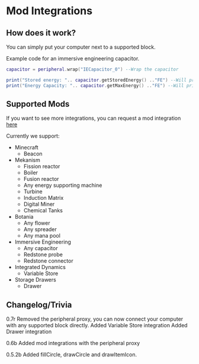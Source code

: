 # Mod Integrations

## How does it work?

You can simply put your computer next to a supported block.

Example code for an immersive engineering capacitor.
```lua
capacitor = peripheral.wrap("IECapacitor_0") --Wrap the capacitor

print("Stored energy: ".. capacitor.getStoredEnergy() .."FE") --Will print the stored energy
print("Energy Capacity: ".. capacitor.getMaxEnergy() .."FE") --Will print the energy capacity
```

## Supported Mods
If you want to see more integrations, you can request a mod integration [here](https://github.com/Seniorendi/AdvancedPeripherals/issues)

Currently we support:

* Minecraft
    - Beacon
* Mekanism
    - Fission reactor
    - Boiler
    - Fusion reactor
    - Any energy supporting machine
    - Turbine
    - Induction Matrix
    - Digital Miner
    - Chemical Tanks
* Botania
    - Any flower
    - Any spreader
    - Any mana pool
* Immersive Engineering
    - Any capacitor
    - Redstone probe
    - Redstone connector
* Integrated Dynamics
    - Variable Store
* Storage Drawers
    - Drawer

## Changelog/Trivia

0.7r
Removed the peripheral proxy, you can now connect your computer with any supported block directly.
Added Variable Store integration
Added Drawer integration

0.6b
Added mod integrations with the peripheral proxy

0.5.2b
Added fillCircle, drawCircle and drawItemIcon.
